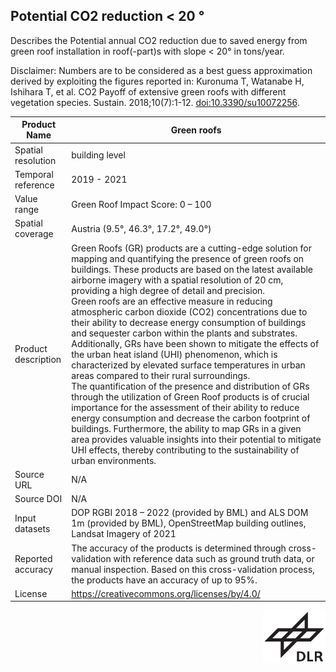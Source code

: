 ## Potential CO2 reduction < 20 °

Describes the Potential annual CO2 reduction due to saved energy from green roof installation in roof(-part)s with slope < 20° in tons/year.

Disclaimer: Numbers are to be considered as a best guess approximation derived by exploiting the figures reported in: Kuronuma T, Watanabe H, Ishihara T, et al. CO2 Payoff of extensive green roofs with different vegetation  species. Sustain. 2018;10(7):1-12. [doi:10.3390/su10072256](https://www.mdpi.com/2071-1050/10/7/2256).

|Product Name| Green roofs |
| --- | --- |
| Spatial resolution |  building level |
| Temporal reference | 2019 - 2021 |
| Value range | Green Roof Impact Score: 0 – 100 |
| Spatial coverage | Austria (9.5°, 46.3°, 17.2°, 49.0°) |
| Product description |Green Roofs (GR) products are a cutting-edge solution for mapping and quantifying the presence of green roofs on buildings. These products are based on the latest available airborne imagery with a spatial resolution of 20 cm, providing a high degree of detail and precision.<br>Green roofs are an effective measure in reducing atmospheric carbon dioxide (CO2) concentrations due to their ability to decrease energy consumption of buildings and sequester carbon within the plants and substrates. Additionally, GRs have been shown to mitigate the effects of the urban heat island (UHI) phenomenon, which is characterized by elevated surface temperatures in urban areas compared to their rural surroundings. <br> The quantification of the presence and distribution of GRs through the utilization of Green Roof products is of crucial importance for the assessment of their ability to reduce energy consumption and decrease the carbon footprint of buildings. Furthermore, the ability to map GRs in a given area provides valuable insights into their potential to mitigate UHI effects, thereby contributing to the sustainability of urban environments.|
| Source URL | N/A |
| Source DOI | N/A |
| Input datasets | DOP RGBI 2018 – 2022 (provided by BML) and ALS DOM 1m (provided by BML), OpenStreetMap building outlines, Landsat Imagery of 2021 |
| Reported accuracy | The accuracy of the products is determined through cross-validation with reference data such as ground truth data, or manual inspection. Based on this cross-validation process, the products have an accuracy of up to 95%.|
| License | https://creativecommons.org/licenses/by/4.0/|


<div style="width: 100%;"><img style="width:100px; float:right;" src="https://raw.githubusercontent.com/eurodatacube/eodash-assets/main/collections/gtif-logos/dlr_no_text.png"></img></div>
